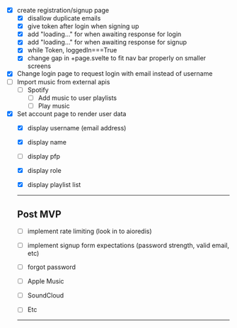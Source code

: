 - [x] create registration/signup page
  - [x] disallow duplicate emails
  - [x] give token after login when signing up
  - [x] add "loading..." for when awaiting response for login
  - [x] add "loading..." for when awaiting response for signup
  - [x] while Token, loggedIn===True
  - [x] change gap in +page.svelte to fit nav bar properly on smaller screens
- [x] Change login page to request login with email instead of username
- [ ] Import music from external apis
  - [ ] Spotify
    - [ ] Add music to user playlists
    - [ ] Play music
- [x] Set account page to render user data 
  - [x] display username (email address)
  - [x] display name
  - [ ] display pfp
  - [x] display role
  - [x] display playlist list


  ---
  ## Post MVP
  - [ ] implement rate limiting (look in to aioredis)
  - [ ] implement signup form expectations (password strength, valid email, etc)
  - [ ] forgot password

  - [ ] Apple Music
  - [ ] SoundCloud
  - [ ] Etc
  --- 
